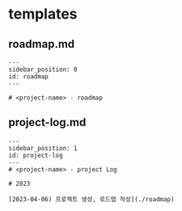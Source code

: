# templates

## roadmap.md 
```
---
sidebar_position: 0
id: roadmap
---

# <project-name> - roadmap

```

## project-log.md
```
---
sidebar_position: 1
id: project-log
---
# <project-name> - project Log

# 2023

[2023-04-06) 프로젝트 생성, 로드맵 작성](./roadmap)

```